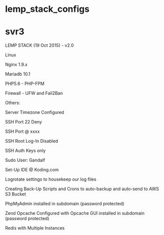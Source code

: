 # lemp_stack_configs
# svr3

LEMP STACK (19 Oct 2015) - v2.0

Linux

Nginx 1.9.x

Mariadb 10.1

PHP5.6 - PHP-FPM

Firewall - UFW and Fail2Ban

Others:

Server Timezone Configured

SSH Port 22 Deny

SSH Port @ xxxx

SSH Root Log-In Disabled

SSH Auth Keys only

Sudo User: Gandalf

Set-Up IDE @ Koding.com

Logrotate settings to housekeep our log files

Creating Back-Up Scripts and Crons to auto-backup and auto-send to AWS S3 Bucket

PhpMyAdmin installed in subdomain (password protected)

Zend Opcache Configured with Opcache GUI installed in subdomain (password protected)

Redis with Multiple Instances
